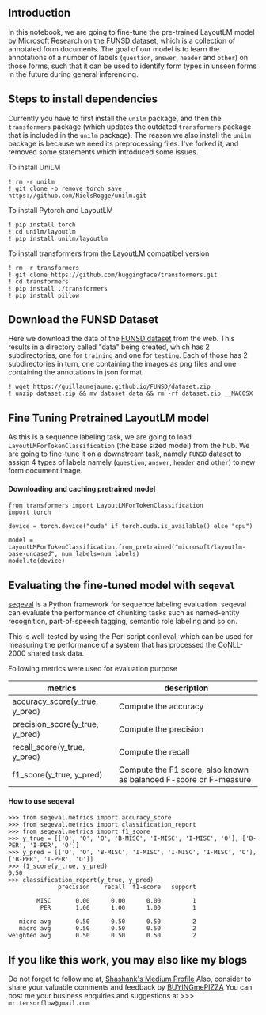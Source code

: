 ## Introduction


In this notebook, we are going to fine-tune the pre-trained LayoutLM model by Microsoft Research on the FUNSD dataset, which is a collection of annotated form documents. The goal of our model is to learn the annotations of a number of labels (`question`, `answer`, `header` and `other`) on those forms, such that it can be used to identify form types in  unseen forms in the future during general inferencing.


## Steps to install dependencies

Currently you have to first install the `unilm` package, and then the `transformers` package (which updates the outdated `transformers` package that is included in the `unilm` package). The reason we also install the `unilm` package is because we need its preprocessing files. I've forked it, and removed some statements which introduced some issues.

To install UniLM
```code
! rm -r unilm
! git clone -b remove_torch_save https://github.com/NielsRogge/unilm.git

```
To install Pytorch and LayoutLM
```code
! pip install torch
! cd unilm/layoutlm
! pip install unilm/layoutlm
```

To install transformers from the LayoutLM compatibel version

```code
! rm -r transformers
! git clone https://github.com/huggingface/transformers.git
! cd transformers
! pip install ./transformers
! pip install pillow
```

## Download the FUNSD Dataset

Here we download the data of the [FUNSD dataset](https://guillaumejaume.github.io/FUNSD/) from the web. This results in a directory called "data" being created, which has 2 subdirectories, one for `training` and one for `testing`. Each of those has 2 subdirectories in turn, one containing the images as png files and one containing the annotations in json format.

```code
! wget https://guillaumejaume.github.io/FUNSD/dataset.zip
! unzip dataset.zip && mv dataset data && rm -rf dataset.zip __MACOSX
```


## Fine Tuning Pretrained LayoutLM model

As this is a sequence labeling task, we are going to load `LayoutLMForTokenClassification` (the base sized model) from the hub. We are going to fine-tune it on a downstream task, namely `FUNSD` dataset to assign 4 types of labels namely (`question`, `answer`, `header` and `other`) to new form document image.

#### Downloading and caching pretrained model

```code
from transformers import LayoutLMForTokenClassification
import torch

device = torch.device("cuda" if torch.cuda.is_available() else "cpu")

model = LayoutLMForTokenClassification.from_pretrained("microsoft/layoutlm-base-uncased", num_labels=num_labels)
model.to(device)
```



## Evaluating the fine-tuned model with `seqeval`

[seqeval](https://pypi.org/project/seqeval/) is a Python framework for sequence labeling evaluation. seqeval can evaluate the performance of chunking tasks such as named-entity recognition, part-of-speech tagging, semantic role labeling and so on.

This is well-tested by using the Perl script conlleval, which can be used for measuring the performance of a system that has processed the CoNLL-2000 shared task data.

Following metrics were used for evaluation purpose

|metrics	|description|
|----|----|
|accuracy_score(y_true, y_pred)	|Compute the accuracy|
|precision_score(y_true, y_pred)	|Compute the precision|
|recall_score(y_true, y_pred)	|Compute the recall|
|f1_score(y_true, y_pred)	|Compute the F1 score, also known as balanced F-score or F-measure|

#### How to use seqeval

```code
>>> from seqeval.metrics import accuracy_score
>>> from seqeval.metrics import classification_report
>>> from seqeval.metrics import f1_score
>>> y_true = [['O', 'O', 'O', 'B-MISC', 'I-MISC', 'I-MISC', 'O'], ['B-PER', 'I-PER', 'O']]
>>> y_pred = [['O', 'O', 'B-MISC', 'I-MISC', 'I-MISC', 'I-MISC', 'O'], ['B-PER', 'I-PER', 'O']]
>>> f1_score(y_true, y_pred)
0.50
>>> classification_report(y_true, y_pred)
              precision    recall  f1-score   support

        MISC       0.00      0.00      0.00         1
         PER       1.00      1.00      1.00         1

   micro avg       0.50      0.50      0.50         2
   macro avg       0.50      0.50      0.50         2
weighted avg       0.50      0.50      0.50         2

```


## If you like this work, you may also like my blogs

Do not forget to follow me at, [Shashank's Medium Profile](https://medium.com/@Immaculate_sha2nk)
Also, consider to share your valuable comments and feedback by [BUYINGmePIZZA](https://www.buymeacoffee.com/mrtensorllm)
You can post me your business enquiries and suggestions at >>>   `mr.tensorflow@gmail.com`
